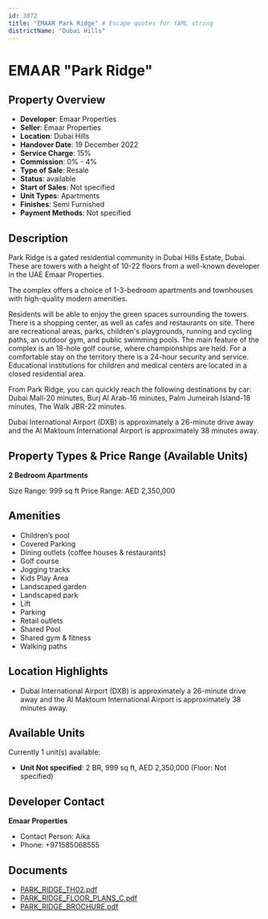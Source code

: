 ```yaml
---
id: 3072
title: "EMAAR Park Ridge" # Escape quotes for YAML string
districtName: "Dubai Hills"
---
```


# EMAAR "Park Ridge"

## Property Overview
- **Developer**: Emaar Properties
- **Seller**: Emaar Properties
- **Location**: Dubai Hills
- **Handover Date**: 19 December 2022
- **Service Charge**: 15%
- **Commission**: 0% - 4%
- **Type of Sale**: Resale
- **Status**: available
- **Start of Sales**: Not specified
- **Unit Types**: Apartments
- **Finishes**: Semi Furnished
- **Payment Methods**: Not specified

## Description
Park Ridge is a gated residential community in Dubai Hills Estate, Dubai. These are towers with a height of 10-22 floors from a well-known developer in the UAE Emaar Properties. 

The complex offers a choice of 1-3-bedroom apartments and townhouses with high-quality modern amenities.

Residents will be able to enjoy the green spaces surrounding the towers. There is a shopping center, as well as cafes and restaurants on site. There are recreational areas, parks, children's playgrounds, running and cycling paths, an outdoor gym, and public swimming pools. The main feature of the complex is an 18-hole golf course, where championships are held. For a comfortable stay on the territory there is a 24-hour security and service. Educational institutions for children and medical centers are located in a closed residential area.

From Park Ridge, you can quickly reach the following destinations by car: Dubai Mall-20 minutes, Burj Al Arab-16 minutes, Palm Jumeirah Island-18 minutes, The Walk JBR-22 minutes.

Dubai International Airport (DXB) is approximately a 26-minute drive away and the Al Maktoum International Airport is approximately 38 minutes away.

## Property Types & Price Range (Available Units)
**2 Bedroom Apartments**

Size Range: 999 sq ft
Price Range: AED 2,350,000

## Amenities
- Children’s pool
- Covered Parking
- Dining outlets  (coffee houses & restaurants)
- Golf course
- Jogging tracks
- Kids Play Area
- Landscaped garden
- Landscaped park
- Lift
- Parking
- Retail outlets
- Shared Pool
- Shared gym & fitness
- Walking paths

## Location Highlights
- Dubai International Airport (DXB) is approximately a 26-minute drive away and the Al Maktoum International Airport is approximately 38 minutes away.

## Available Units
Currently 1 unit(s) available:
- **Unit Not specified**: 2 BR, 999 sq ft, AED 2,350,000 (Floor: Not specified)

## Developer Contact
**Emaar Properties**
- Contact Person: Aika
- Phone: +971585068555

## Documents
- [PARK_RIDGE_TH02.pdf](https://cdn.geniemap.net/2025/01/28/EvdhSGhOVhHVTpOiKerXdOqhfIojEdHgfg408aGK.pdf)
- [PARK_RIDGE_FLOOR_PLANS_C.pdf](https://cdn.geniemap.net/2025/01/28/dIhopqRh0lrsvxjaPRYrAlk7p9kRheFAZl4fQL0J.pdf)
- [PARK_RIDGE_BROCHURE.pdf](https://cdn.geniemap.net/2025/01/28/KYF7gcx5vhXr0rWRFJbpw0JKMDk8C3n6AvmA2ekC.pdf)
